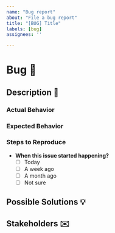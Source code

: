 ```yaml
---
name: "Bug report"
about: "File a bug report"
title: "[BUG] Title"
labels: [bug]
assignees: ''

---
```


<!-- 

 🚨 BEFORE SUBMITTING 🚨

  * Search for an existing similar issue.
  * If exists, react to the issue. If not, create a new one.
  * Do not flood issues with useless comments (i.e. "up", "+1", etc).
  * Without filling required fields, your issue will be rejected and closed.
  * Label the issue as `work together` if you're willing to contribute (coding the solution).

-->

# Bug  🐛

##  <!-- REQUIRED --> Description 📜

<!-- Please enter an explicit description of your issue -->

### <!-- REQUIRED --> Actual Behavior

<!-- What actually happened? -->

<!-- Screenshots/Videos - Affected Resource(s) (memory usage, disk I/O, etc) - Logs -->

<!-- 

- **Additional context**
  - Description: 

-->

### <!-- REQUIRED --> Expected Behavior

<!--  A clear and concise description of what the expected behavior was. -->

### Steps to Reproduce

- **When this issue started happening?**
  - [ ] Today
  - [ ] A week ago
  - [ ] A month ago
  - [ ] Not sure

<!--
- **Environment:**
  - OS version:
  - Device model:
- **Additional context**
  - Description:

-->

<!-- Explain what someone needs to do in order to see what's described in Actual behavior above -->

## Possible Solutions 💡

<!-- A clear and concise description of any solution you have considered for this bug. -->

## Stakeholders ✉️

<!-- @ tag those interested in this issue. -->

